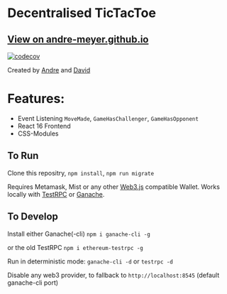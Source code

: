 # Decentralised TicTacToe
## [View on andre-meyer.github.io](https://andre-meyer.github.io/tictactoe-dapp)


[![codecov](https://codecov.io/gh/andre-meyer/tictactoe-dapp/branch/master/graph/badge.svg)](https://codecov.io/gh/andre-meyer/tictactoe-dapp)


Created by [Andre](https://github.com/andre-meyer) and [David](https://github.com/w3stside)

# Features:
- Event Listening `MoveMade`, `GameHasChallenger`, `GameHasOpponent`
- React 16 Frontend
- CSS-Modules

## To Run

Clone this repositry, `npm install`, `npm run migrate`

Requires Metamask, Mist or any other [Web3.js](https://github.com/ethereum/web3.js/) compatible Wallet. Works locally with [TestRPC](https://www.npmjs.com/package/ethereumjs-testrpc) or [Ganache](https://github.com/trufflesuite/ganache-cli).

## To Develop

Install either Ganache(-cli)
`npm i ganache-cli -g`

or the old TestRPC
`npm i ethereum-testrpc -g`

Run in deterministic mode: `ganache-cli -d` or `testrpc -d`

Disable any web3 provider, to fallback to `http://localhost:8545` (default ganache-cli port)